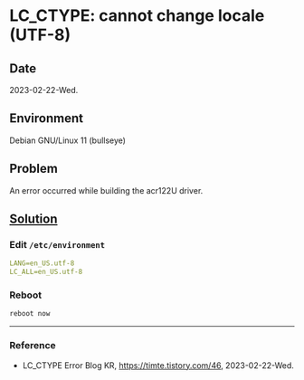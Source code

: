 # LC_CTYPE: cannot change locale (UTF-8)

## Date

2023-02-22-Wed.

## Environment

Debian GNU/Linux 11 (bullseye)

## Problem

An error occurred while building the acr122U driver.

## [Solution](https://timte.tistory.com/46)

### Edit `/etc/environment`

```YAML
LANG=en_US.utf-8
LC_ALL=en_US.utf-8
```

### Reboot

```Bash
reboot now
```

---

### Reference
- LC_CTYPE Error Blog KR, https://timte.tistory.com/46, 2023-02-22-Wed.
